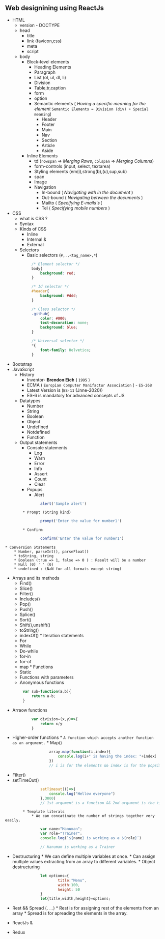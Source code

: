 ## Web designining using ReactJs
* HTML
    * version - DOCTYPE
    * head
        * title
        * link (favicon,css)
        * meta
        * script
    * body
        * Block-level elements
            * Heading Elements
            * Paragraph
            * List (ol, ul, dl, li)
            * Division
            * Table,tr,caption
            * form
            * option
            * Semantic elements ( *Having a specific meaning for the element* `Semantic Elements = Division (div) + Special meaning`)
                * Header
                * Footer
                * Main
                * Nav
                * Section
                * Article
                * Aside
        * Inline Elements
            * td (`rowspan` => *Merging Rows*, `colspan` => *Merging Columns*)
            * form-controls (input, select, textarea)
            * Styling elements (em(i),strong(b),(u),sup,sub)
            * span
            * Image
            * Navigation
                * In-bound  ( *Navigating with in the document* )
                * Out-bound ( *Navigating between the documents* )
                * Mailto    ( *Specifying E-mails's* )
                * Tel       ( *Specifying mobile numbers* )
* CSS
    * what is CSS ?
    * Syntax
    * Kinds of CSS
        * Inline
        * Internal &
        * External
    * Selectors
        * Basic selectors (`#,.,<tag_name>,*`)

```css
            /* Element selector */
            body{
                background: red;
            }

            /* Id selector */
            #header{
                background: #ddd;
            }

            /* Class selector */
            .github{
                color: #000;
                text-decoration: none;
                background: blue;
            }

            /* Universal selector */
            *{
                font-family: Helvetica;
            }
```

* Bootstrap
* JavaScript
    * History
        * Inventor- **Brendon Eich** ( `1995` )
        * ECMA ( `Europian Computer Manifactur Association` ) - `ES-268`
        * Latest Version is (`ES-11` (Jnne-2020))
        * ES-6 is mandatory for advanced concepts of JS
    * Datatypes
        * Number
        * String
        * Boolean
        * Object
        * Undefined
        * Notdefined
        * Function
    * Output statements
        * Console statements
            * Log
            * Warn
            * Error
            * Info
            * Assert
            * Count
            * Clear
        * Popups
            * Alert

```javascript
                alert('Sample alert')
```

            * Prompt (String kind)

```javascript
                prompt('Enter the value for number1')
```

            * Confirm

```javascript
                confirm('Enter the value for number1')
```

    * Conversion Statements
        * Number, parseInt(), parseFloat()
        * toString, string
        * Boolean (true => 1, false => 0 ) : Result will be a number
        * Null (0) ' ' (0)
        * undefined : (NaN for all formats except string)
        
   * Arrays and its methods
        * Find()
        * Slice()
        * Filter()
        * Includes()
        * Pop()
        * Push()
        * Splice()
        * Sort()
        * Shift(),unshift()
        * toString()
        * indexOf()
    * Iteration statements
        * For
        * While
        * Do-while
        * for-in
        * for-of
        * map
    * Functions
        * Static
        * Functions with parameters
        * Anonymous functions

```javascript
        var sub=function(a,b){
            return a-b;
        }
```

   * Arraow functions

```javascript
            var division=(x,y)=>{
                return x/y
            }

```

   * Higher-order functions
            * `A function which accepts another function as an argument.`
                * Map()

```javascript
                    array.map(function(i,index){
                        console.log(i+" is having the index: "+index)
                    })
                    // i is for the elements && index is for the popsitions
```

   * Filter()
   * setTimeOut()

```javascript
                setTimeout(()=>{
                    console.log("Hellow everyone")
                },3000)
                // 1st argument is a function && 2nd argument is the timing delay
```

            * Template literals
                * We can concatinate the number of strings together very easily.

```javascript
                var name="Hanuman";
                var role="Trainer";
                console.log(`${name} is working as a ${role}`)

                // Hanuman is working as a Trainer
```

   * Destructuring
            * We can define multiple variables at once.
            * Can assign multiple values extracting from an array to different variables.
            * Object destructuring
    
```javascript
                let options={
                        title:"Menu",
                        width:100,
                        height: 50
                }
                let{title,width,height}=options;
```


   * Rest && Spread (`...`)
         * Rest is for assigning rest of the elements from an array
         * Spread is for apreading the elements in the array.


* ReactJs &
* Redux
